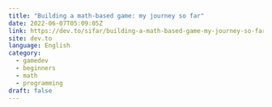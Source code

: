 ```yaml
---
title: "Building a math-based game: my journey so far"
date: 2022-06-07T05:09:05Z
link: https://dev.to/sifar/building-a-math-based-game-my-journey-so-far-3gdf?utm_medium=RSS&utm_source=news.12bit.vn
site: dev.to
language: English
category:
  - gamedev
  - beginners
  - math
  - programming
draft: false
---
```

